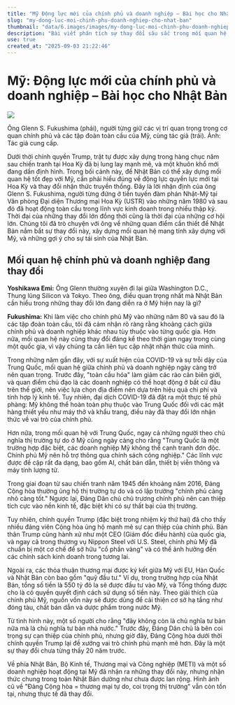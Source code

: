 ```yaml
---
title: "Mỹ Động lực mới của chính phủ và doanh nghiệp – Bài học cho Nhật Bản"
slug: "my-dong-luc-moi-chinh-phu-doanh-nghiep-cho-nhat-ban"
thumbnail: "data/6.images/images/my-dong-luc-moi-chinh-phu-doanh-nghiep-cho-nhat-ban.webp"
description: "Bài viết phân tích sự thay đổi sâu sắc trong mối quan hệ giữa chính phủ và doanh nghiệp tại Hoa Kỳ, đặc biệt dưới thời Trump, và những điều Nhật Bản cần học hỏi để thích nghi với trật tự mới này."
use: true
created_at: "2025-09-03 21:22:46"
---
```


# Mỹ: Động lực mới của chính phủ và doanh nghiệp – Bài học cho Nhật Bản

![](/images/20250903-00081702-forbes-000-1-view.webp)

Ông Glenn S. Fukushima (phải), người từng giữ các vị trí quan trọng trong cơ quan chính phủ và các tập đoàn toàn cầu của Mỹ, cùng tác giả (trái). Ảnh: Tác giả cung cấp.

Dưới thời chính quyền Trump, trật tự được xây dựng trong hàng chục năm sau chiến tranh tại Hoa Kỳ đã bị lung lay mạnh mẽ, và một khuôn khổ mới đang dần định hình. Trong bối cảnh này, để Nhật Bản có thể xây dựng mối quan hệ tốt đẹp với Mỹ, cần phải hiểu đúng về động lực quyền lực mới tại Hoa Kỳ và thay đổi nhận thức truyền thống. Đây là lời nhận định của ông Glenn S. Fukushima, người từng đứng ở tiền tuyến đàm phán Nhật-Mỹ tại Văn phòng Đại diện Thương mại Hoa Kỳ (USTR) vào những năm 1980 và sau đó đã hoạt động toàn cầu trong lĩnh vực kinh doanh trong nhiều thập kỷ. Thời đại của những thay đổi lớn đồng thời cũng là thời đại của những cơ hội lớn. Chúng tôi đã trò chuyện với ông về những quan điểm cần thiết để Nhật Bản nắm bắt sự thay đổi này, xây dựng mối quan hệ mang tính xây dựng với Mỹ, và những gợi ý cho sự tái sinh của Nhật Bản.

## Mối quan hệ chính phủ và doanh nghiệp đang thay đổi

**Yoshikawa Emi:** Ông Glenn thường xuyên đi lại giữa Washington D.C., Thung lũng Silicon và Tokyo. Theo ông, điều quan trọng nhất mà Nhật Bản cần hiểu trong những thay đổi lớn đang diễn ra ở Mỹ hiện nay là gì?

**Fukushima:** Khi làm việc cho chính phủ Mỹ vào những năm 80 và sau đó là các tập đoàn toàn cầu, tôi đã cảm nhận rõ ràng rằng khoảng cách giữa chính phủ và doanh nghiệp khác nhau tùy thuộc vào từng quốc gia. Hơn nữa, mối quan hệ này cũng thay đổi đáng kể theo thời gian ngay trong cùng một quốc gia, vì vậy chúng ta cần liên tục cập nhật nhận thức của mình.

Trong những năm gần đây, với sự xuất hiện của COVID-19 và sự trỗi dậy của Trung Quốc, mối quan hệ giữa chính phủ và doanh nghiệp ngày càng trở nên quan trọng. Trước đây, "toàn cầu hóa" làm giảm các rào cản biên giới, và quan điểm chủ đạo là các doanh nghiệp có thể hoạt động ở bất cứ đâu trên thế giới, nên việc lựa chọn địa điểm nên dựa trên hiệu quả chi phí và tính hợp lý kinh tế. Tuy nhiên, đại dịch COVID-19 đã đặt ra một thực tế phũ phàng: Mỹ không thể hoàn toàn phụ thuộc vào Trung Quốc đối với các mặt hàng thiết yếu như máy thở và khẩu trang, điều này đã thay đổi lớn nhận thức về vai trò của chính phủ.

Hơn nữa, trong mối quan hệ với Trung Quốc, ngay cả những người theo chủ nghĩa thị trường tự do ở Mỹ cũng ngày càng cho rằng "Trung Quốc là một trường hợp đặc biệt, các doanh nghiệp Mỹ không thể cạnh tranh đơn độc. Chính phủ Mỹ nên hỗ trợ thông qua chính sách công nghiệp." Các lĩnh vực được đề cập rất đa dạng, bao gồm AI, chất bán dẫn, thiết bị viễn thông và máy tính lượng tử.

Trong giai đoạn từ sau chiến tranh năm 1945 đến khoảng năm 2016, Đảng Cộng hòa thường ủng hộ thị trường tự do và có lập trường "chính phủ càng nhỏ càng tốt." Ngược lại, Đảng Dân chủ chủ trương chính phủ nên can thiệp tích cực vào nền kinh tế, đặc biệt khi có sự thất bại của thị trường.

Tuy nhiên, chính quyền Trump (đặc biệt trong nhiệm kỳ thứ hai) đã cho thấy nhiều đảng viên Cộng hòa ủng hộ mạnh mẽ sự can thiệp của chính phủ. Bản thân Trump cũng hành xử như một CEO (Giám đốc điều hành) của quốc gia, và ngay cả trong thương vụ Nippon Steel với U.S. Steel, chính phủ Mỹ đã chuẩn bị một cơ chế để sở hữu "cổ phần vàng" và có thể ảnh hưởng đến các chính sách kinh doanh trong tương lai.

Ngoài ra, các thỏa thuận thương mại được ký kết giữa Mỹ với EU, Hàn Quốc và Nhật Bản còn bao gồm "quỹ đầu tư." Ví dụ, trong trường hợp của Nhật Bản, tổng số tiền là 550 tỷ đô la sẽ được đầu tư vào Mỹ, và Tổng thống được cho là có quyền quyết định cách sử dụng số tiền này. Theo giải thích của chính phủ Mỹ, nguồn vốn này sẽ được dùng để cải thiện cơ sở hạ tầng như đóng tàu, chất bán dẫn và dược phẩm trong nước Mỹ.

Từ tình hình này, một số người cho rằng "đây không còn là chủ nghĩa tư bản nữa mà là chủ nghĩa tư bản nhà nước." Trước đây, Đảng Dân chủ là bên coi trọng sự can thiệp của chính phủ, nhưng giờ đây, Đảng Cộng hòa dưới thời chính quyền Trump lại đề xướng vai trò chính phủ mạnh mẽ hơn. Đây là một sự thay đổi chưa từng thấy 20 năm trước.

Về phía Nhật Bản, Bộ Kinh tế, Thương mại và Công nghiệp (METI) và một số doanh nghiệp hoạt động tại Mỹ đã nhận ra những thay đổi này, nhưng nhận thức chung trong toàn Nhật Bản dường như chưa được lan rộng. Hình ảnh cũ về "Đảng Cộng hòa = thương mại tự do, coi trọng thị trường" vẫn còn tồn tại, nhưng thực tế đã thay đổi.